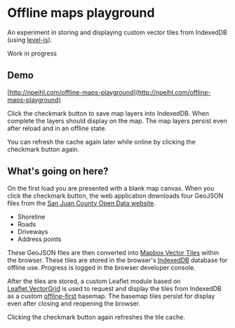 # Offline maps playground

An experiment in storing and displaying custom vector tiles from IndexedDB (using [level-js](https://github.com/maxogden/level.js)).

Work in progress

## Demo

[http://npeihl.com/offline-maps-playground](http://npeihl.com/offline-maps-playground)

Click the checkmark button to save map layers into IndexedDB. When complete the layers should display on the map. The map layers persist even after reload and in an offline state.

You can refresh the cache again later while online by clicking the checkmark button again.

## What's going on here?

On the first load you are presented with a blank map canvas. When you click the checkmark button, the web application downloads four GeoJSON files from the [San Juan County Open Data website](https://data.sjcgis.org).
* Shoreline
* Roads
* Driveways
* Address points

These GeoJSON files are then converted into [Mapbox Vector Tiles](https://www.mapbox.com/vector-tiles/) within the browser. These tiles are stored in the browser's [IndexedDB](https://developer.mozilla.org/en-US/docs/Web/API/IndexedDB_API) database for offline use. Progress is logged in the browser developer console.

After the tiles are stored, a custom Leaflet module based on [Leaflet.VectorGrid](https://github.com/Leaflet/Leaflet.VectorGrid) is used to request and display the tiles from IndexedDB as a custom [offline-first](http://offlinefirst.org/) basemap. The basemap tiles persist for display even after closing and reopening the browser.

Clicking the checkmark button again refreshes the tile cache.
